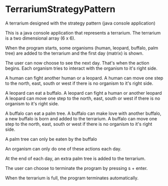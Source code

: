 # TerrariumStrategyPattern
A terrarium designed with the strategy pattern (java console application)

This is a java console application that represents a terrarium. The terrarium is a two dimensional array (6 x 6).

When the program starts, some organisms (human, leopard, buffalo, palm tree) are added to the terrarium and the first day (matrix) is shown.

The user can now choose to see the next day. That's when the action begins.
Each organism tries to interact with the organism to it's right side.

A human can fight another human or a leopard.
A human can move one step to the north, east, south or west if there is no organism to it's right side.

A leopard can eat a buffalo.
A leopard can fight a human or another leopard
A leopard can move one step to the north, east, south or west if there is no organism to it's right side.

A buffalo can eat a palm tree.
A buffalo can make love with another buffalo, a new buffalo is born and added to the terrarium.
A buffalo can move one step to the north, east, south or west if there is no organism to it's right side.

A palm tree can only be eaten by the buffalo

An organism can only do one of these actions each day.

At the end of each day, an extra palm tree is added to the terrarium.

The user can choose to terminate the program by pressing s + enter.

When the terrarium is full, the program terminates automatically.
